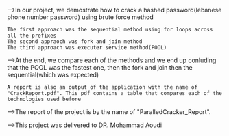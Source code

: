 -->In our project, we demostrate how to crack a hashed password(lebanese phone number password) using brute force method

    The first approach was the sequential method using for loops across all the prefixes
    The second appraoch was fork and join method
    The third approach was executer service method(POOL)

-->At the end, we compare each of the methods and we end up conluding that the POOL was the fastest one, then the fork and join then the sequential(which was expected)

    A report is also an output of the application with the name of "CrackReport.pdf". This pdf contains a table that compares each of the technologies used before

-->The report of the project is by the name of "ParalledCracker_Report".

-->This project was delivered to DR. Mohammad Aoudi
